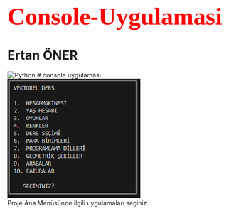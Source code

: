<h1 style="color:red; font-family:Times New Roman; font-size:55px"> Console-Uygulamasi </h1>
<h1>Ertan ÖNER </h1>
<hr<>
<img src="https://www.python.org/static/img/python-logo.png" alt="Python"/>
# console uygulaması
<img src="projeResimleri/anaMenu.png" alt="Alt Menü"/>
<br>
Proje Ana Menüsünde ilgili uygulamaları seçiniz.